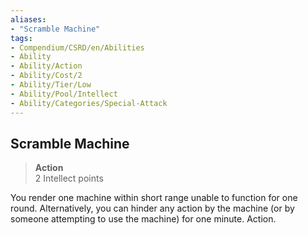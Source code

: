 ```yaml
---
aliases:
- "Scramble Machine"
tags:
- Compendium/CSRD/en/Abilities
- Ability
- Ability/Action
- Ability/Cost/2
- Ability/Tier/Low
- Ability/Pool/Intellect
- Ability/Categories/Special-Attack
---
```


  
## Scramble Machine  
>**Action**  
>2 Intellect points
  
You render one machine within short range unable to function for one round. Alternatively, you can hinder any action by the machine (or by someone attempting to use the machine) for one minute. Action.